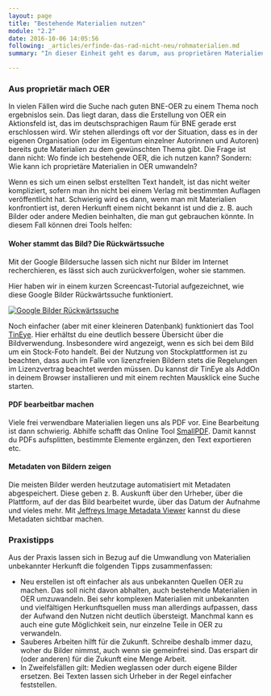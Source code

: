 ```yaml
---
layout: page
title: "Bestehende Materialien nutzen"
module: "2.2"
date: 2016-10-06 14:05:56
following: _articles/erfinde-das-rad-nicht-neu/rohmaterialien.md
summary: "In dieser Einheit geht es darum, aus proprietären Materialien OER zu machen."

---
```



### Aus proprietär mach OER

In vielen Fällen wird die Suche nach guten BNE-OER zu einem Thema noch ergebnislos sein. Das liegt daran, dass die Erstellung von OER ein Aktionsfeld ist, das im deutschsprachigen Raum für BNE gerade erst erschlossen wird. Wir stehen allerdings oft vor der Situation, dass es in der eigenen Organisation (oder im Eigentum einzelner Autorinnen und Autoren) bereits gute Materialien zu dem gewünschten Thema gibt. Die Frage ist dann nicht: Wo finde ich bestehende OER, die ich nutzen kann? Sondern: Wie kann ich proprietäre Materialien in OER umwandeln?

Wenn es sich um einen selbst erstellten Text handelt, ist das nicht weiter kompliziert, sofern man ihn nicht bei einem Verlag mit bestimmten Auflagen veröffentlicht hat. Schwierig wird es dann, wenn man mit Materialien konfrontiert ist, deren Herkunft einem nicht bekannt ist und die z. B. auch Bilder oder andere Medien beinhalten, die man gut gebrauchen könnte. In diesem Fall können drei Tools helfen:

#### Woher stammt das Bild? Die Rückwärtssuche

Mit der Google Bildersuche lassen sich nicht nur Bilder im Internet recherchieren, es lässt sich auch zurückverfolgen, woher sie stammen.

Hier haben wir in einem kurzen Screencast-Tutorial aufgezeichnet, wie diese Google Bilder Rückwärtssuche funktioniert.

[![Google Bilder Rückwärtssuche](https://img.youtube.com/vi/Wa053baIAzI/0.jpg)](https://www.youtube.com/watch?v=Wa053baIAzI)

Noch einfacher (aber mit einer kleineren Datenbank) funktioniert das Tool [TinEye](https://tineye.com/). Hier erhältst du eine deutlich bessere Übersicht über die Bildverwendung. Insbesondere wird angezeigt, wenn es sich bei dem Bild um ein Stock-Foto handelt. Bei der Nutzung von Stockplattformen ist zu beachten, dass auch im Falle von lizenzfreien Bildern stets die Regelungen im Lizenzvertrag beachtet werden müssen. Du kannst dir TinEye als AddOn in deinem Browser installieren und mit einem rechten Mausklick eine Suche starten.

#### PDF bearbeitbar machen

Viele frei verwendbare Materialien liegen uns als PDF vor. Eine Bearbeitung ist dann schwierig. Abhilfe schafft das Online Tool [SmallPDF](https://smallpdf.com/de). Damit kannst du PDFs aufsplitten, bestimmte Elemente ergänzen, den Text exportieren etc.

#### Metadaten von Bildern zeigen

Die meisten Bilder werden heutzutage automatisiert mit Metadaten abgespeichert. Diese geben z. B. Auskunft über den Urheber, über die Plattform, auf der das Bild bearbeitet wurde, über das Datum der Aufnahme und vieles mehr. Mit [Jeffreys Image Metadata Viewer](http://exif.regex.info/exif.cgi) kannst du diese Metadaten sichtbar machen.

### Praxistipps

Aus der Praxis lassen sich in Bezug auf die Umwandlung von Materialien unbekannter Herkunft die folgenden Tipps zusammenfassen:

* Neu erstellen ist oft einfacher als aus unbekannten Quellen OER zu machen. Das soll nicht davon abhalten, auch bestehende Materialien in OER umzuwandeln. Bei sehr komplexen Materialien mit unbekannten und vielfältigen Herkunftsquellen muss man allerdings aufpassen, dass der Aufwand den Nutzen nicht deutlich übersteigt. Manchmal kann es auch eine gute Möglichkeit sein, nur einzelne Teile in OER zu verwandeln.
* Sauberes Arbeiten hilft für die Zukunft. Schreibe deshalb immer dazu, woher du Bilder nimmst, auch wenn sie gemeinfrei sind. Das erspart dir (oder anderen) für die Zukunft eine Menge Arbeit.
* In Zweifelsfällen gilt: Medien weglassen oder durch eigene Bilder ersetzen. Bei Texten lassen sich Urheber in der Regel einfacher feststellen.

